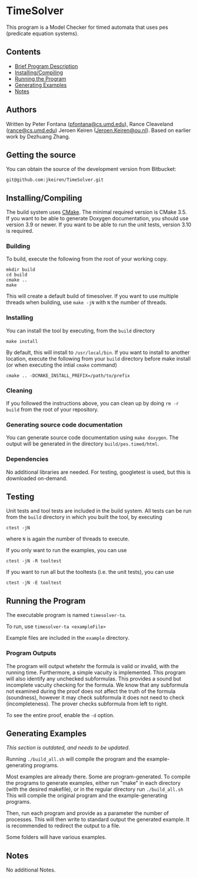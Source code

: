 # TimeSolver

This program is a Model Checker for timed automata that uses pes (predicate equation systems).

## Contents

* [Brief Program Description](#brief-program-description)
* [Installing/Compiling](#installing-compiling)
* [Running the Program](#running-the-program)
* [Generating Examples](#generating-examples)
* [Notes](#notes)

## Authors

Written by Peter Fontana (pfontana@cs.umd.edu), Rance Cleaveland (rance@cs.umd.edu) Jeroen Keiren (Jeroen.Keiren@ou.nl). Based on earlier work by Dezhuang Zhang.

## Getting the source

You can obtain the source of the development version from Bitbucket:

```
git@github.com:jkeiren/TimeSolver.git
```

## Installing/Compiling

The build system uses [CMake](https://cmake.org/). The minimal required version is CMake 3.5. If you want to be able to generate Doxygen documentation, you should use version 3.9 or newer. If you want to be able to run the unit tests, version 3.10 is required.

### Building
To build, execute the following from the root of your working copy.

```
mkdir build
cd build
cmake ..
make
```

This will create a default build of timesolver. If you want to use multiple threads when building, use `make -jN` with `N` the number of threads.

### Installing
You can install the tool by executing, from the `build` directory

```
make install
```

By default, this will install to `/usr/local/bin`. If you want to install to another location, execute the following from your `build` directory before make install (or when executing the intial `cmake` command)

```
cmake .. -DCMAKE_INSTALL_PREFIX=/path/to/prefix
```

### Cleaning

If you followed the instructions above, you can clean up by doing `rm -r build` from the root of your repository.

### Generating source code documentation

You can generate source code documentation using `make doxygen`. The output will be generated in the directory `build/pes.timed/html`.

### Dependencies

No additional libraries are needed. For testing, googletest is used, but this is downloaded on-demand.

## Testing

Unit tests and tool tests are included in the build system. All tests can be run from the `build` directory in which you built the tool, by executing

```
ctest -jN
```
where `N` is again the number of threads to execute.

If you only want to run the examples, you can use
```
ctest -jN -R tooltest
```

If you want to run all but the tooltests (i.e. the unit tests), you can use

```
ctest -jN -E tooltest
```

## Running the Program

The executable program is named `timesolver-ta`.

To run, use `timesolver-ta <exampleFile>`

Example files are included in the `example` directory.

### Program Outputs

The program will output whetehr the formula is vaild or invalid, with the running time. Furthermore, a simple
vacuity is implemented. This program will also identify any unchecked subformulas. This provides a sound
but incomplete vacuity checking for the formula. We know that any subformula not examined during the proof does not 
affect the truth of the formula (soundness), however it may check subformula it does not need to check (incompleteness).
The prover checks subformula from left to right.

To see the entire proof, enable the `-d` option.

## Generating Examples

*This section is outdated, and needs to be updated*.

Running `./build_all.sh` will compile the program and the example-generating programs.

Most examples are already there.  Some are program-generated.  To compile the programs to generate examples, either run "make" in each directory (with the desired makefile), or in the regular directory run `./build_all.sh`  This will compile the original program and the example-generating programs.

Then, run each program and provide as a parameter the number of processes.  This will then write to standard output the generated example.  It is recommended to redirect the output to a file.

Some folders will have various examples.

## Notes

No additional Notes.

